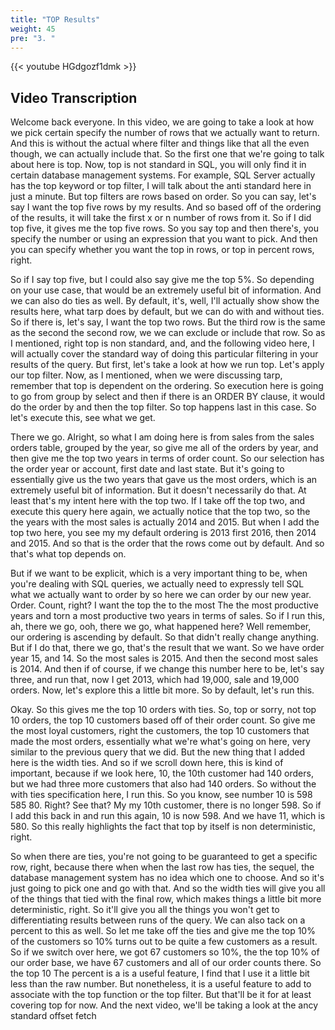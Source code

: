 ```yaml
---
title: "TOP Results"
weight: 45
pre: "3. "
---
```


{{< youtube HGdgozf1dmk >}}

## Video Transcription

Welcome back everyone. In this video, we are going to take a look at how we pick certain specify the number of rows that we actually want to return. And this is without the actual where filter and things like that all the even though, we can actually include that. So the first one that we're going to talk about here is top. Now, top is not standard in SQL, you will only find it in certain database management systems. For example, SQL Server actually has the top keyword or top filter, I will talk about the anti standard here in just a minute. But top filters are rows based on order. So you can say, let's say I want the top five rows by my results. And so based off of the ordering of the results, it will take the first x or n number of rows from it. So if I did top five, it gives me the top five rows. So you say top and then there's, you specify the number or using an expression that you want to pick. And then you can specify whether you want the top in rows, or top in percent rows, right. 

So if I say top five, but I could also say give me the top 5%. So depending on your use case, that would be an extremely useful bit of information. And we can also do ties as well. By default, it's, well, I'll actually show show the results here, what tarp does by default, but we can do with and without ties. So if there is, let's say, I want the top two rows. But the third row is the same as the second the second row, we we can exclude or include that row. So as I mentioned, right top is non standard, and, and the following video here, I will actually cover the standard way of doing this particular filtering in your results of the query. But first, let's take a look at how we run top. Let's apply our top filter. Now, as I mentioned, when we were discussing tarp, remember that top is dependent on the ordering. So execution here is going to go from group by select and then if there is an ORDER BY clause, it would do the order by and then the top filter. So top happens last in this case. So let's execute this, see what we get. 

There we go. Alright, so what I am doing here is from sales from the sales orders table, grouped by the year, so give me all of the orders by year, and then give me the top two years in terms of order count. So our selection has the order year or account, first date and last state. But it's going to essentially give us the two years that gave us the most orders, which is an extremely useful bit of information. But it doesn't necessarily do that. At least that's my intent here with the top two. If I take off the top two, and execute this query here again, we actually notice that the top two, so the the years with the most sales is actually 2014 and 2015. But when I add the top two here, you see my my default ordering is 2013 first 2016, then 2014 and 2015. And so that is the order that the rows come out by default. And so that's what top depends on. 

But if we want to be explicit, which is a very important thing to be, when you're dealing with SQL queries, we actually need to expressly tell SQL what we actually want to order by so here we can order by our new year. Order. Count, right? I want the top the to the most The the most productive years and torn a most productive two years in terms of sales. So if I run this, ah, there we go, ooh, there we go, what happened here? Well remember, our ordering is ascending by default. So that didn't really change anything. But if I do that, there we go, that's the result that we want. So we have order year 15, and 14. So the most sales is 2015. And then the second most sales is 2014. And then if of course, if we change this number here to be, let's say three, and run that, now I get 2013, which had 19,000, sale and 19,000 orders. Now, let's explore this a little bit more. So by default, let's run this. 

Okay. So this gives me the top 10 orders with ties. So, top or sorry, not top 10 orders, the top 10 customers based off of their order count. So give me the most loyal customers, right the customers, the top 10 customers that made the most orders, essentially what we're what's going on here, very similar to the previous query that we did. But the new thing that I added here is the width ties. And so if we scroll down here, this is kind of important, because if we look here, 10, the 10th customer had 140 orders, but we had three more customers that also had 140 orders. So without the with ties specification here, I run this. So you know, see number 10 is 598 585 80. Right? See that? My my 10th customer, there is no longer 598. So if I add this back in and run this again, 10 is now 598. And we have 11, which is 580. So this really highlights the fact that top by itself is non deterministic, right. 

So when there are ties, you're not going to be guaranteed to get a specific row, right, because there when when the last row has ties, the sequel, the database management system has no idea which one to choose. And so it's just going to pick one and go with that. And so the width ties will give you all of the things that tied with the final row, which makes things a little bit more deterministic, right. So it'll give you all the things you won't get to differentiating results between runs of the query. We can also tack on a percent to this as well. So let me take off the ties and give me the top 10% of the customers so 10% turns out to be quite a few customers as a result. So if we switch over here, we got 67 customers so 10%, the the top 10% of our order base, we have 67 customers and all of our order counts there. So the top 10 The percent is a is a useful feature, I find that I use it a little bit less than the raw number. But nonetheless, it is a useful feature to add to associate with the top function or the top filter. But that'll be it for at least covering top for now. And the next video, we'll be taking a look at the ancy standard offset fetch